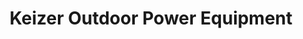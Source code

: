 ---
title: "Keizer Outdoor Power Equipment"
url: /keizer/keizer-outdoor-power-equipment/
shop: Platzpflege
---
